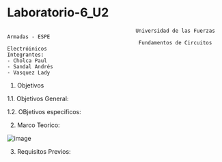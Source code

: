 # Laboratorio-6_U2

                                              Universidad de las Fuerzas Armadas - ESPE
                                               Fundamentos de Circuitos Electróinicos
    Integrantes:
    - Cholca Paul
    - Sandal Andrés
    - Vasquez Lady
1. Objetivos

1.1. Objetivos General:

1.2. OBjetivos especificos:

2. Marco Teorico:

![image](https://user-images.githubusercontent.com/105687375/178885736-3dd417e3-6ef3-45e8-a0a4-93846abe1c9c.png)

3. Requisitos Previos:

